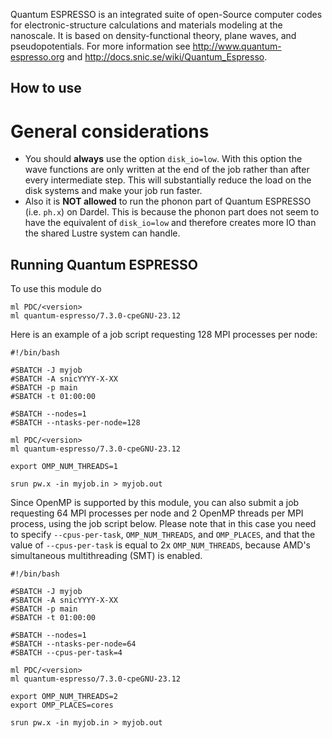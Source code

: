 Quantum ESPRESSO is an integrated suite of open-Source computer codes for
electronic-structure calculations and materials modeling at the nanoscale. It
is based on density-functional theory, plane waves, and pseudopotentials.  For
more information see http://www.quantum-espresso.org and
http://docs.snic.se/wiki/Quantum_Espresso.

## How to use

# General considerations
- You should **always** use the option ``disk_io=low``. With this option the wave functions are only written at the end of the job rather than after every intermediate step. This will substantially reduce the load on the disk systems and make your job run faster.
- Also it is **NOT allowed** to run the phonon part of Quantum ESPRESSO (i.e.  ``ph.x``) on Dardel. This is because the phonon part does not seem to have the equivalent of ``disk_io=low`` and therefore creates more IO than the shared Lustre system can handle.

## Running Quantum ESPRESSO
To use this module do
```
ml PDC/<version>
ml quantum-espresso/7.3.0-cpeGNU-23.12
```
Here is an example of a job script requesting 128 MPI processes per node:
```
#!/bin/bash

#SBATCH -J myjob
#SBATCH -A snicYYYY-X-XX
#SBATCH -p main
#SBATCH -t 01:00:00

#SBATCH --nodes=1
#SBATCH --ntasks-per-node=128

ml PDC/<version>
ml quantum-espresso/7.3.0-cpeGNU-23.12

export OMP_NUM_THREADS=1

srun pw.x -in myjob.in > myjob.out
```
Since OpenMP is supported by this module, you can also submit a job
requesting 64 MPI processes per node and 2 OpenMP threads per MPI
process, using the job script below. Please note that in this case
you need to specify ``--cpus-per-task``, ``OMP_NUM_THREADS``, and ``OMP_PLACES``,
and that the value of ``--cpus-per-task`` is equal to 2x ``OMP_NUM_THREADS``,
because AMD's simultaneous multithreading (SMT) is enabled.
```
#!/bin/bash

#SBATCH -J myjob
#SBATCH -A snicYYYY-X-XX
#SBATCH -p main
#SBATCH -t 01:00:00

#SBATCH --nodes=1
#SBATCH --ntasks-per-node=64
#SBATCH --cpus-per-task=4

ml PDC/<version>
ml quantum-espresso/7.3.0-cpeGNU-23.12

export OMP_NUM_THREADS=2
export OMP_PLACES=cores

srun pw.x -in myjob.in > myjob.out
```